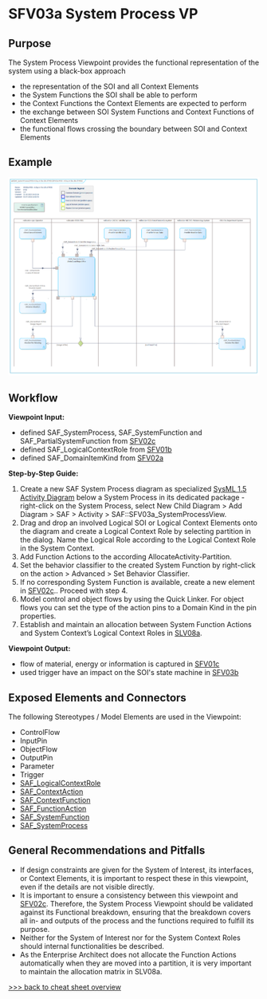 # SFV03a System Process VP

## Purpose
The System Process Viewpoint provides the functional representation of the system using a black-box approach
* the representation of the SOI and all Context Elements
* the System Functions the SOI shall be able to perform
* the Context Functions the Context Elements are expected to perform
* the exchange between SOI System Functions and Context Functions of Context Elements
* the functional flows crossing the boundary between SOI and Context Elements

## Example
![SFV03a](../pics/SFV03a-example.png)

## Workflow
**Viewpoint Input:**
* defined SAF_SystemProcess, SAF_SystemFunction and SAF_PartialSystemFunction from [SFV02c](System-Functional-Breakdown-Viewpoint.md)
* defined SAF_LogicalContextRole from [SFV01b](System-Context-Definition-Viewpoint.md)
* defined SAF_DomainItemKind from [SFV02a](System-Domain-Item-Kind-Viewpoint.md)

**Step-by-Step Guide:**
1.  Create a new SAF System Process diagram as specialized [SysML 1.5 Activity Diagram](https://sparxsystems.com/enterprise_architect_user_guide/16.1/modeling_languages/sysml_activity_diagram.html) below a System Process in its dedicated package - right-click on the System Process, select New Child Diagram > Add Diagram > SAF > Activity > SAF::SFV03a_SystemProcessView.
2.	Drag and drop an involved Logical SOI or Logical Context Elements onto the diagram and create a Logical Context Role by selecting partition in the dialog. Name the Logical Role according to the Logical Context Role in the System Context.
3.	Add Function Actions to the according AllocateActivity-Partition.
4.	Set the behavior classifier to the created System Function by right-click on the action > Advanced > Set Behavior Classifier.
5.	If no corresponding System Function is available, create a new element in [SFV02c](System-Functional-Breakdown-Viewpoint.md).. Proceed with step 4.
6.	Model control and object flows by using the Quick Linker. For object flows you can set the type of the action pins to a Domain Kind in the pin properties.
7.	Establish and maintain an allocation between System Function Actions and System Context’s Logical Context Roles in [SLV08a](Logical-Functional-Mapping-Viewpoint.md).

**Viewpoint Output:**
* flow of material, energy or information is captured in [SFV01c](System-Context-Exchange-Viewpoint.md)
* used trigger have an impact on the SOI's state machine in [SFV03b](System-State-Viewpoint.md) 

## Exposed Elements and Connectors
The following Stereotypes / Model Elements are used in the Viewpoint:
* ControlFlow
* InputPin
* ObjectFlow
* OutputPin
* Parameter
* Trigger
* [SAF_LogicalContextRole](https://saf.gfse.org/userdoc/stereotypes.html#saf_logicalcontextrole)
* [SAF_ContextAction](https://saf.gfse.org/userdoc/stereotypes.html#saf_contextaction)
* [SAF_ContextFunction](https://saf.gfse.org/userdoc/stereotypes.html#saf_contextfunction)
* [SAF_FunctionAction](https://saf.gfse.org/userdoc/stereotypes.html#saf_functionaction)
* [SAF_SystemFunction](https://saf.gfse.org/userdoc/stereotypes.html#saf_systemfunction)
* [SAF_SystemProcess](https://saf.gfse.org/userdoc/stereotypes.html#saf_systemprocess)

## General Recommendations and Pitfalls
* If design constraints are given for the System of Interest, its interfaces, or Context Elements, it is important to respect these in this viewpoint, even if the details are not visible directly.
* It is important to ensure a consistency between this viewpoint and [SFV02c](System-Functional-Breakdown-Viewpoint.md). Therefore, the System Process Viewpoint should be validated against its Functional breakdown, ensuring that the breakdown covers all in- and outputs of the process and the functions required to fulfill its purpose.
* Neither for the System of Interest nor for the System Context Roles should internal functionalities be described.
* As the Enterprise Architect does not allocate the Function Actions automatically when they are moved into a partition, it is very important to maintain the allocation matrix in SLV08a.

[>>> back to cheat sheet overview](../CheatSheet.md)

